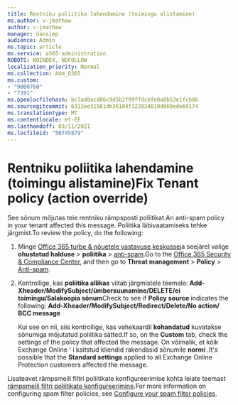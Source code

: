 ```yaml
---
title: Rentniku poliitika lahendamine (toimingu alistamine)
ms.author: v-jmathew
author: v-jmathew
manager: dansimp
audience: Admin
ms.topic: article
ms.service: o365-administration
ROBOTS: NOINDEX, NOFOLLOW
localization_priority: Normal
ms.collection: Adm_O365
ms.custom:
- "9000760"
- "7391"
ms.openlocfilehash: bc7ad8acd86c9d5b2f99ffdc6fe8a8b53e1fcb8b
ms.sourcegitcommit: 6312ee31561db36104f32282d019d069ede69174
ms.translationtype: MT
ms.contentlocale: et-EE
ms.lasthandoff: 03/11/2021
ms.locfileid: "50745879"
---
```

# <a name="fix-tenant-policy-action-override"></a><span data-ttu-id="38813-102">Rentniku poliitika lahendamine (toimingu alistamine)</span><span class="sxs-lookup"><span data-stu-id="38813-102">Fix Tenant policy (action override)</span></span>

<span data-ttu-id="38813-103">See sõnum mõjutas teie rentniku rämpsposti poliitikat.</span><span class="sxs-lookup"><span data-stu-id="38813-103">An anti-spam policy in your tenant affected this message.</span></span> <span data-ttu-id="38813-104">Poliitika läbivaatamiseks tehke järgmist.</span><span class="sxs-lookup"><span data-stu-id="38813-104">To review the policy, do the following:</span></span>

1. <span data-ttu-id="38813-105">Minge [Office 365 turbe & nõuetele vastavuse keskusse](https://go.microsoft.com/fwlink/p/?linkid=2077143)ja seejärel valige **ohustatud halduse**  >  **poliitika**  >  [anti-spam](https://go.microsoft.com/fwlink/?linkid=2101518).</span><span class="sxs-lookup"><span data-stu-id="38813-105">Go to the [Office 365 Security & Compliance Center](https://go.microsoft.com/fwlink/p/?linkid=2077143), and then go to **Threat management** > **Policy** > [Anti-spam](https://go.microsoft.com/fwlink/?linkid=2101518).</span></span>
2. <span data-ttu-id="38813-106">Kontrollige, kas **poliitika allikas** viitab järgmistele teemale:  **Add-Xheader/ModifySubject/ümbersuunamine/DELETE/ei toimingu/Salakoopia sõnum**</span><span class="sxs-lookup"><span data-stu-id="38813-106">Check to see if **Policy source** indicates the following:  **Add-Xheader/ModifySubject/Redirect/Delete/No action/ BCC message**</span></span>

    <span data-ttu-id="38813-107">Kui see on nii, siis kontrollige, kas vahekaardil **kohandatud** kuvatakse sõnumiga mõjutatud poliitika sätted.</span><span class="sxs-lookup"><span data-stu-id="38813-107">If so, on the **Custom** tab, check the settings of the policy that affected the message.</span></span> <span data-ttu-id="38813-108">On võimalik, et kõik Exchange Online ' i kaitstud kliendid rakendasid sõnumile **normi** .</span><span class="sxs-lookup"><span data-stu-id="38813-108">It's possible that the **Standard settings** applied to all Exchange Online Protection customers affected the message.</span></span>

<span data-ttu-id="38813-109">Lisateavet rämpsmeili filtri poliitikate konfigureerimise kohta leiate teemast [rämpsmeili filtri poliitikate konfigureerimine](https://go.microsoft.com/fwlink/?linkid=2101431).</span><span class="sxs-lookup"><span data-stu-id="38813-109">For more information on configuring spam filter policies, see [Configure your spam filter policies](https://go.microsoft.com/fwlink/?linkid=2101431).</span></span>
